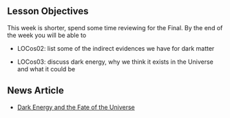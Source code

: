 Lesson Objectives
-----------------

This week is shorter, spend some time reviewing for the Final. By the end of the week you will be able to

* LOCos02: list some of the indirect evidences we have for dark matter

* LOCos03: discuss dark energy, why we think it exists in the Universe and what it could be 


News Article
------------

- [Dark Energy and the Fate of the Universe](http://www.nbcnews.com/id/28256534/ns/technology_and_science-space/t/mysterious-dark-energy-demystified/#.Ubc4oOvHRqM)

